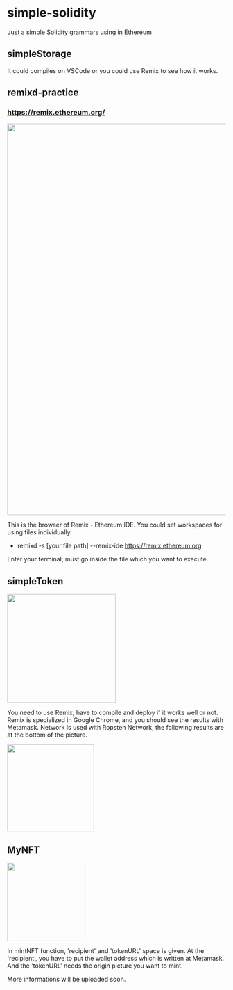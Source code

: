# simple-solidity
Just a simple Solidity grammars using in Ethereum

## simpleStorage

It could compiles on VSCode or you could use Remix to see how it works. 


## remixd-practice

 ### https://remix.ethereum.org/
 
 <img width="900" src="https://user-images.githubusercontent.com/80508931/150057553-43726a0d-cce0-4649-bae8-3f363951477e.png">
 
 
 This is the browser of Remix - Ethereum IDE. You could set workspaces for using files individually.
 
 
 * remixd -s [your file path]  --remix-ide https://remix.ethereum.org
 
 
 Enter your terminal; must go inside the file which you want to execute.
 
 ## simpleToken
 
 <img width="250" src="https://user-images.githubusercontent.com/80508931/150157273-48964468-1992-41bf-89d7-6ed781581789.png">


 You need to use Remix, have to compile and deploy if it works well or not. Remix is specialized in Google Chrome, and you should see the results with Metamask. Network is used with Ropsten Network, the following results are at the bottom of the picture.


 <img width="200" src="https://user-images.githubusercontent.com/80508931/150274538-49ec637c-0952-425b-a21f-47357228cff4.png">
 
 
 ## MyNFT
 
 <img width="180" src="https://user-images.githubusercontent.com/80508931/150569913-ea5086ad-1125-41e6-bdb8-0811129f9082.png">
 
 In mintNFT function, 'recipient' and 'tokenURL' space is given. At the 'recipient', you have to put the wallet address which is written at Metamask. And the 'tokenURL' needs the origin picture you want to mint.
 
 More informations will be uploaded soon.
